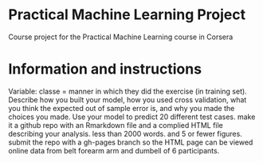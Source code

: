 # Practical Machine Learning Project
Course project for the Practical Machine Learning course in Corsera

# Information and instructions
Variable: classe = manner in which they did the exercise (in training set).
Describe how you built your model, how you used cross validation, what you think the expected out of sample error is, and why you made the choices 
you made. Use your model to predict 20 different test cases. make it a github repo with an Rmarkdown file and a complied HTML file describing your analysis. less than 2000 words.  and 5 or fewer figures. submit the repo with a gh-pages branch so the HTML page can be viewed online data from belt forearm arm and dumbell of 6 participants.
